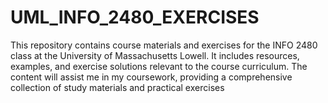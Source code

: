 # UML_INFO_2480_EXERCISES
This repository contains course materials and exercises for the INFO 2480 class at the University of Massachusetts Lowell. It includes resources, examples, and exercise solutions relevant to the course curriculum. The content will assist me in my coursework, providing a comprehensive collection of study materials and practical exercises
